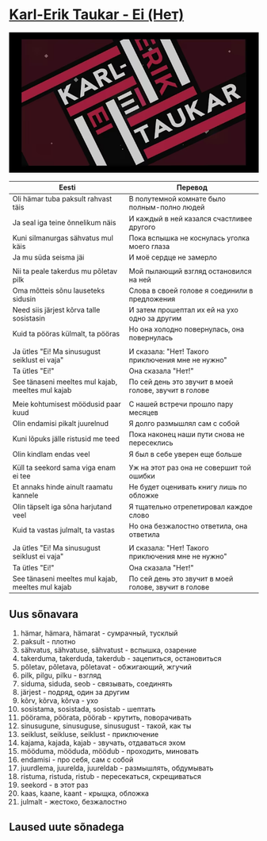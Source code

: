 # [Karl-Erik Taukar - Ei (Нет)](https://www.youtube.com/watch?v=CWULMpE7Quk)

![](img/karl_erik_taukar_ei.jpg)

| Eesti                                              | Перевод                                               |
|----------------------------------------------------|-------------------------------------------------------|
| Oli hämar tuba paksult rahvast täis                | В полутемной комнате было полным-полно людей          |
| Ja seal iga teine õnnelikum näis                   | И каждый в ней казался счастливее другого             |
| Kuni silmanurgas sähvatus mul käis                 | Пока вспышка не коснулась уголка моего глаза          |
| Ja mu süda seisma jäi                              | И моё сердце не замерло                               |
|                                                    |                                                       |
| Nii ta peale takerdus mu põletav pilk              | Мой пылающий взгляд остановился на ней                |
| Oma mõtteis sõnu lauseteks sidusin                 | Слова в своей голове я соединили в предложения        |
| Need siis järjest kõrva talle sosistasin           | И затем прошептал их ей на ухо одно за другим         |
| Kuid ta pööras külmalt, ta pööras                  | Но она холодно повернулась, она повернулась           |
|                                                    |                                                       |
| Ja ütles "Ei! Ma sinusugust seiklust ei vaja"      | И сказала: "Нет! Такого приключения мне не нужно"     |
| Ta ütles "Ei!"                                     | Она сказала "Нет!"                                    |
| See tänaseni meeltes mul kajab, meeltes mul kajab  | По сей день это звучит в моей голове, звучит в голове |
|                                                    |                                                       |
| Meie kohtumisest möödusid paar kuud                | С нашей встречи прошло пару месяцев                   |
| Olin endamisi pikalt juurelnud                     | Я долго размышлял сам с собой                         |
| Kuni lõpuks jälle ristusid me teed                 | Пока наконец наши пути снова не пересеклись           |
| Olin kindlam endas veel                            | Я был в себе уверен еще больше                        |
|                                                    |                                                       |
| Küll ta seekord sama viga enam ei tee              | Уж на этот раз она не совершит той ошибки             |
| Et annaks hinde ainult raamatu kannele             | Не будет оценивать книгу лишь по обложке              |
| Olin täpselt iga sõna harjutand veel               | Я тщательно отрепетировал каждое слово                |
| Kuid ta vastas julmalt, ta vastas                  | Но она безжалостно ответила, она ответила             |
|                                                    |                                                       |
| Ja ütles "Ei! Ma sinusugust seiklust ei vaja"      | И сказала: "Нет! Такого приключения мне не нужно"     |
| Ta ütles "Ei!"                                     | Она сказала "Нет!"                                    |
| See tänaseni meeltes mul kajab, meeltes mul kajab  | По сей день это звучит в моей голове, звучит в голове |


## Uus sõnavara

1. hämar, hämara, hämarat - сумрачный, тусклый
2. paksult - плотно
3. sähvatus, sähvatuse, sähvatust - вспышка, озарение
4. takerduma, takerduda, takerdub - зацепиться, остановиться
5. põletav, põletava, põletavat - обжигающий, жгучий
6. pilk, pilgu, pilku - взгляд
7. siduma, siduda, seob - связывать, соединять
8. järjest - подряд, один за другим
9. kõrv, kõrva, kõrva - ухо
10. sosistama, sosistada, sosistab - шептать
11. pöörama, pöörata, pöörab - крутить, поворачивать
12. sinusugune, sinusuguse, sinusugust - такой, как ты
13. seiklust, seikluse, seiklust - приключение
14. kajama, kajada, kajab - звучать, отдаваться эхом
15. mööduma, mööduda, möödub - проходить, миновать
16. endamisi - про себя, сам с собой
17. juurdlema, juurelda, juureldab - размышлять, обдумывать
18. ristuma, ristuda, ristub - пересекаться, скрещиваться
19. seekord - в этот раз
20. kaas, kaane, kaant - крыщка, обложка
21. julmalt - жестоко, безжалостно


## Laused uute sõnadega

